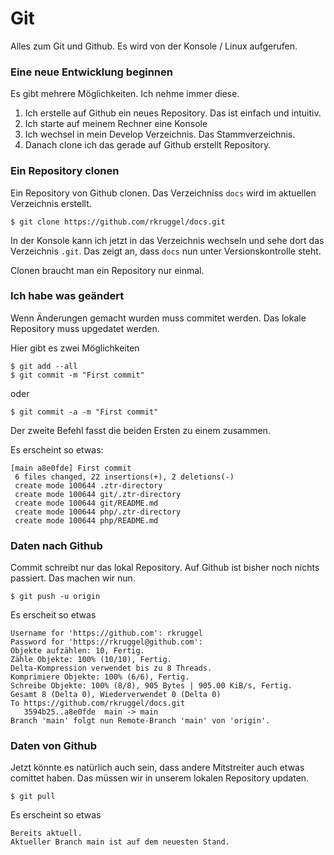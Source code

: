 # Git
Alles zum Git und Github. Es wird von der Konsole / Linux aufgerufen.


### Eine neue Entwicklung beginnen
Es gibt mehrere Möglichkeiten. Ich nehme immer diese.

1. Ich erstelle auf Github ein neues Repository. Das ist einfach und intuitiv. 
2. Ich starte auf meinem Rechner eine Konsole
3. Ich wechsel in mein Develop Verzeichnis. Das Stammverzeichnis. 
4. Danach clone ich das gerade auf Github erstellt Repository.

### Ein Repository clonen
Ein Repository von Github clonen. Das Verzeichniss `docs` wird im aktuellen Verzeichnis erstellt.

    $ git clone https://github.com/rkruggel/docs.git

In der Konsole kann ich jetzt in das Verzeichnis wechseln und sehe dort das Verzeichnis `.git`. Das zeigt an, dass `docs` nun unter Versionskontrolle steht.

Clonen braucht man ein Repository nur einmal.

### Ich habe was geändert

Wenn Änderungen gemacht wurden muss commitet werden. Das lokale Repository muss upgedatet werden.

Hier gibt es zwei Möglichkeiten

    $ git add --all
    $ git commit -m "First commit"
    
oder

    $ git commit -a -m "First commit"

Der zweite Befehl fasst die beiden Ersten zu einem zusammen.


Es erscheint so etwas:

    [main a8e0fde] First commit
     6 files changed, 22 insertions(+), 2 deletions(-)
     create mode 100644 .ztr-directory
     create mode 100644 git/.ztr-directory
     create mode 100644 git/README.md
     create mode 100644 php/.ztr-directory
     create mode 100644 php/README.md


### Daten nach Github
Commit schreibt nur das lokal Repository. Auf Github ist bisher noch nichts passiert. Das machen wir nun.

    $ git push -u origin
    
Es erscheit so etwas

    Username for 'https://github.com': rkruggel
    Password for 'https://rkruggel@github.com': 
    Objekte aufzählen: 10, Fertig.
    Zähle Objekte: 100% (10/10), Fertig.
    Delta-Kompression verwendet bis zu 8 Threads.
    Komprimiere Objekte: 100% (6/6), Fertig.
    Schreibe Objekte: 100% (8/8), 905 Bytes | 905.00 KiB/s, Fertig.
    Gesamt 8 (Delta 0), Wiederverwendet 0 (Delta 0)
    To https://github.com/rkruggel/docs.git
       3594b25..a8e0fde  main -> main
    Branch 'main' folgt nun Remote-Branch 'main' von 'origin'.


### Daten von Github

Jetzt könnte es natürlich auch sein, dass andere Mitstreiter auch etwas  comittet haben. Das müssen wir in unserem lokalen Repository updaten.

    $ git pull
    
Es erscheint so etwas
 
    Bereits aktuell.
    Aktueller Branch main ist auf dem neuesten Stand.


